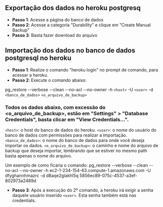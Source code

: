 ## Exportação dos dados no heroku postgresq

- **Passo 1**: Acesse a página do banco de dados
- **Passo 2**: Acesse a categoria "Durability" e clique em "Create Manual Backup"
- **Passo 3**: Basta fazer download do arquivo

## Importação dos dados no banco de dados postgresql no heroku

- **Passo 1**: Realize o comando "heroku login" no prompt de comando, para acessar a heroku.
- **Passo 2**: Execute o comando abaixo:

pg_restore --verbose --clean --no-acl --no-owner -h `<host>` -U `<user>` -d `<banco_de_dados>` `<o_arquivo_de_backup>`

### Todos os dados abaixo, com excessão do <o_arquivo_de_backup>, estão em "Settings" > "Database Credentials", basta clicar em "View Credentials...". 
`<host>`: o host do banco de dados do heroku. 
`<user>`: o nome do usuário do banco de dados com permissões para realizar a importação.
`<banco_de_dados>`: o nome do banco de dados para onde você deseja importar os dados.
`<o_arquivo_de_backup>`: o caminho e nome do arquivo de backup que deseja importar, lembrando que se estiver no mesmo path basta apenas o nome do arquivo.

Um exemplo de como ficaria o comando: 
pg_restore --verbose --clean --no-acl --no-owner -h ec2-1-234-154-63.compute-1.amazonaws.com -U dfyghannhmazrc -d d8aqe2glakhl5q 5856ec89-075c-4537-a3ef-802973a2489d 

- **Passo 3**: Após a execução do 2º comando, a heroku irá exigir a senha daquele usuário inserido `<user>`. Esta senha também está nas credentials.



